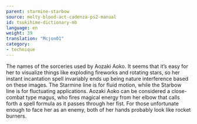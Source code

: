 ```yaml
---
parent: starmine-starbow
source: melty-blood-act-cadenza-ps2-manual
id: tsukihime-dictionary-mb
language: en
weight: 39
translation: "Mcjon01"
category:
- technique
---
```


The names of the sorceries used by Aozaki Aoko.
It seems that it’s easy for her to visualize things like exploding fireworks and rotating stars, so her instant incantation spell invariably ends up being nature interference based on these images. The Starmine line is for fluid motion, while the Starbow line is for fluctuating applications.
Aozaki Aoko can be considered a close-combat type magus, who fires magical energy from her elbow that calls forth a spell formula as it passes through her fist. For those unfortunate enough to face her as an enemy, both of her hands probably look like rocket burners.
